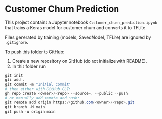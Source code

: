# Customer Churn Prediction

This project contains a Jupyter notebook `Customer_churn_prediction.ipynb` that trains a Keras model for customer churn and converts it to TFLite.

Files generated by training (models, SavedModel, TFLite) are ignored by `.gitignore`.

To push this folder to GitHub:

1. Create a new repository on GitHub (do not initialize with README).
2. In this folder run:

```powershell
git init
git add .
git commit -m "Initial commit"
# then either with GitHub CLI:
gh repo create <owner>/<repo> --source=. --public --push
# or manually add remote and push:
git remote add origin https://github.com/<owner>/<repo>.git
git branch -M main
git push -u origin main
```
